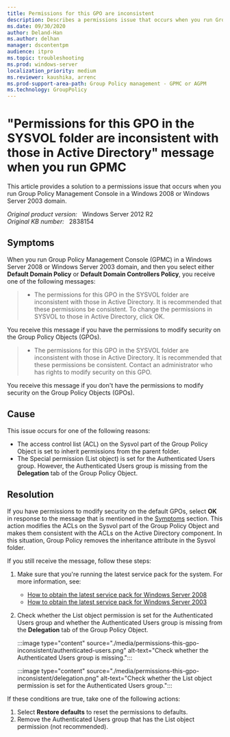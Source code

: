 ```yaml
---
title: Permissions for this GPO are inconsistent
description: Describes a permissions issue that occurs when you run Group Policy Management Console in a Windows 2008 or Windows Server 2003 domain. A resolution is provided.
ms.date: 09/30/2020
author: Deland-Han 
ms.author: delhan
manager: dscontentpm
audience: itpro
ms.topic: troubleshooting
ms.prod: windows-server
localization_priority: medium
ms.reviewer: kaushika, arrenc
ms.prod-support-area-path: Group Policy management - GPMC or AGPM
ms.technology: GroupPolicy
---
```

# "Permissions for this GPO in the SYSVOL folder are inconsistent with those in Active Directory" message when you run GPMC

This article provides a solution to a permissions issue that occurs when you run Group Policy Management Console in a Windows 2008 or Windows Server 2003 domain.

_Original product version:_ &nbsp; Windows Server 2012 R2  
_Original KB number:_ &nbsp; 2838154

## Symptoms

When you run Group Policy Management Console (GPMC) in a Windows Server 2008 or Windows Server 2003 domain, and then you select either **Default Domain Policy** or **Default Domain Controllers Policy**, you receive one of the following messages:

> - The permissions for this GPO in the SYSVOL folder are inconsistent with those in Active Directory. It is recommended that these permissions be consistent. To change the permissions in SYSVOL to those in Active Directory, click OK.

You receive this message if you have the permissions to modify security on the Group Policy Objects (GPOs).

> - The permissions for this GPO in the SYSVOL folder are inconsistent with those in Active Directory. It is recommended that these permissions be consistent. Contact an administrator who has rights to modify security on this GPO.

You receive this message if you don't have the permissions to modify security on the Group Policy Objects (GPOs).

## Cause

This issue occurs for one of the following reasons:

- The access control list (ACL) on the Sysvol part of the Group Policy Object is set to inherit permissions from the parent folder.
- The Special permission (List object) is set for the Authenticated Users group. However, the Authenticated Users group is missing from the **Delegation** tab of the Group Policy Object.

## Resolution

If you have permissions to modify security on the default GPOs, select **OK** in response to the message that is mentioned in the [Symptoms](#symptoms) section. This action modifies the ACLs on the Sysvol part of the Group Policy Object and makes them consistent with the ACLs on the Active Directory component. In this situation, Group Policy removes the inheritance attribute in the Sysvol folder.

If you still receive the message, follow these steps:

1. Make sure that you're running the latest service pack for the system. For more information, see:
    - [How to obtain the latest service pack for Windows Server 2008](https://support.microsoft.com/help/968849)
    - [How to obtain the latest service pack for Windows Server 2003](https://support.microsoft.com/help/889100)

2. Check whether the List object permission is set for the Authenticated Users group and whether the Authenticated Users group is missing from the **Delegation** tab of the Group Policy Object.

    :::image type="content" source="./media/permissions-this-gpo-inconsistent/authenticated-users.png" alt-text="Check whether the Authenticated Users group is missing.":::

    :::image type="content" source="./media/permissions-this-gpo-inconsistent/delegation.png" alt-text="Check whether the List object permission is set for the Authenticated Users group.":::

If these conditions are true, take one of the following actions:

1. Select **Restore defaults** to reset the permissions to defaults.
2. Remove the Authenticated Users group that has the List object permission (not recommended).
